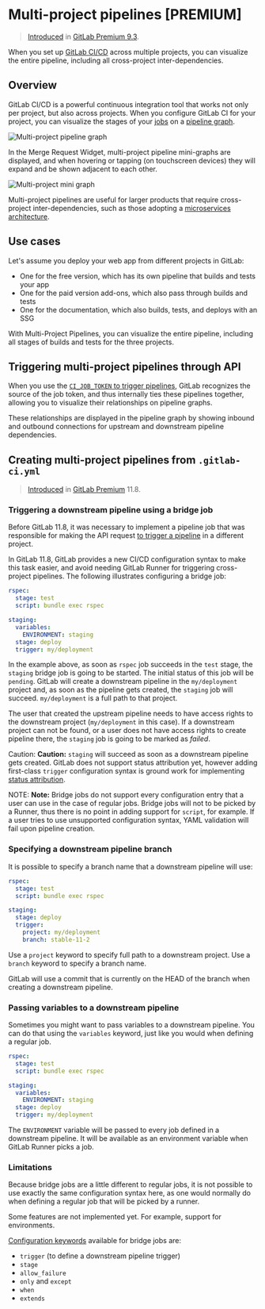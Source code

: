 # Multi-project pipelines **[PREMIUM]**

> [Introduced](https://gitlab.com/gitlab-org/gitlab-ee/issues/2121) in
[GitLab Premium 9.3](https://about.gitlab.com/2017/06/22/gitlab-9-3-released/#multi-project-pipeline-graphs).

When you set up [GitLab CI/CD](README.md) across multiple projects, you can visualize
the entire pipeline, including all cross-project inter-dependencies.

## Overview

GitLab CI/CD is a powerful continuous integration tool that works not only per project, but also across projects. When you
configure GitLab CI for your project, you can visualize the stages
of your [jobs](pipelines.md#configuring-pipelines) on a [pipeline graph](pipelines.md#visualizing-pipelines).

![Multi-project pipeline graph](img/multi_project_pipeline_graph.png)

In the Merge Request Widget, multi-project pipeline mini-graphs are displayed,
and when hovering or tapping (on touchscreen devices) they will expand and be shown adjacent to each other.

![Multi-project mini graph](img/multi_pipeline_mini_graph.gif)

Multi-project pipelines are useful for larger products that require cross-project inter-dependencies, such as those
adopting a [microservices architecture](https://about.gitlab.com/2016/08/16/trends-in-version-control-land-microservices/).

## Use cases

Let's assume you deploy your web app from different projects in GitLab:

- One for the free version, which has its own pipeline that builds and tests your app
- One for the paid version add-ons, which also pass through builds and tests
- One for the documentation, which also builds, tests, and deploys with an SSG

With Multi-Project Pipelines, you can visualize the entire pipeline, including all stages of builds and tests for the three projects.

## Triggering multi-project pipelines through API

When you use the [`CI_JOB_TOKEN` to trigger pipelines](triggers/README.md#ci-job-token), GitLab
recognizes the source of the job token, and thus internally ties these pipelines
together, allowing you to visualize their relationships on pipeline graphs.

These relationships are displayed in the pipeline graph by showing inbound and
outbound connections for upstream and downstream pipeline dependencies.

## Creating multi-project pipelines from `.gitlab-ci.yml`

> [Introduced](https://gitlab.com/gitlab-org/gitlab-ee/issues/8997) in [GitLab Premium](https://about.gitlab.com/pricing/) 11.8.

### Triggering a downstream pipeline using a bridge job

Before GitLab 11.8, it was necessary to implement a pipeline job that was
responsible for making the API request [to trigger a pipeline](#triggering-multi-project-pipelines-through-api)
in a different project.

In GitLab 11.8, GitLab provides a new CI/CD configuration syntax to make this
task easier, and avoid needing GitLab Runner for triggering cross-project
pipelines. The following illustrates configuring a bridge job:

```yaml
rspec:
  stage: test
  script: bundle exec rspec

staging:
  variables:
    ENVIRONMENT: staging
  stage: deploy
  trigger: my/deployment
```

In the example above, as soon as `rspec` job succeeds in the `test` stage,
the `staging` bridge job is going to be started. The initial status of this
job will be `pending`. GitLab will create a downstream pipeline in the
`my/deployment` project and, as soon as the pipeline gets created, the
`staging` job will succeed. `my/deployment` is a full path to that project.

The user that created the upstream pipeline needs to have access rights to the
downstream project (`my/deployment` in this case). If a downstream project can
not be found, or a user does not have access rights to create pipeline there,
the `staging` job is going to be marked as _failed_.

Caution: **Caution:**
`staging` will succeed as soon as a downstream pipeline gets created.
GitLab does not support status attribution yet, however adding first-class
`trigger` configuration syntax is ground work for implementing
[status attribution](https://gitlab.com/gitlab-org/gitlab-ce/issues/39640).

NOTE: **Note:**
Bridge jobs do not support every configuration entry that a user can use
in the case of regular jobs. Bridge jobs will not to be picked by a Runner,
thus there is no point in adding support for `script`, for example. If a user
tries to use unsupported configuration syntax, YAML validation will fail upon
pipeline creation.

### Specifying a downstream pipeline branch

It is possible to specify a branch name that a downstream pipeline will use:

```yaml
rspec:
  stage: test
  script: bundle exec rspec

staging:
  stage: deploy
  trigger:
    project: my/deployment
    branch: stable-11-2
```

Use a `project` keyword to specify full path to a downstream project. Use
a `branch` keyword to specify a branch name.

GitLab will use a commit that is currently on the HEAD of the branch when
creating a downstream pipeline.

### Passing variables to a downstream pipeline

Sometimes you might want to pass variables to a downstream pipeline.
You can do that using the `variables` keyword, just like you would when
defining a regular job.

```yaml
rspec:
  stage: test
  script: bundle exec rspec

staging:
  variables:
    ENVIRONMENT: staging
  stage: deploy
  trigger: my/deployment
```

The `ENVIRONMENT` variable will be passed to every job defined in a downstream
pipeline. It will be available as an environment variable when GitLab Runner picks a job.

### Limitations

Because bridge jobs are a little different to regular jobs, it is not
possible to use exactly the same configuration syntax here, as one would
normally do when defining a regular job that will be picked by a runner.

Some features are not implemented yet. For example, support for environments.

[Configuration keywords](yaml/README.md) available for bridge jobs are:

- `trigger` (to define a downstream pipeline trigger)
- `stage`
- `allow_failure`
- `only` and `except`
- `when`
- `extends`
